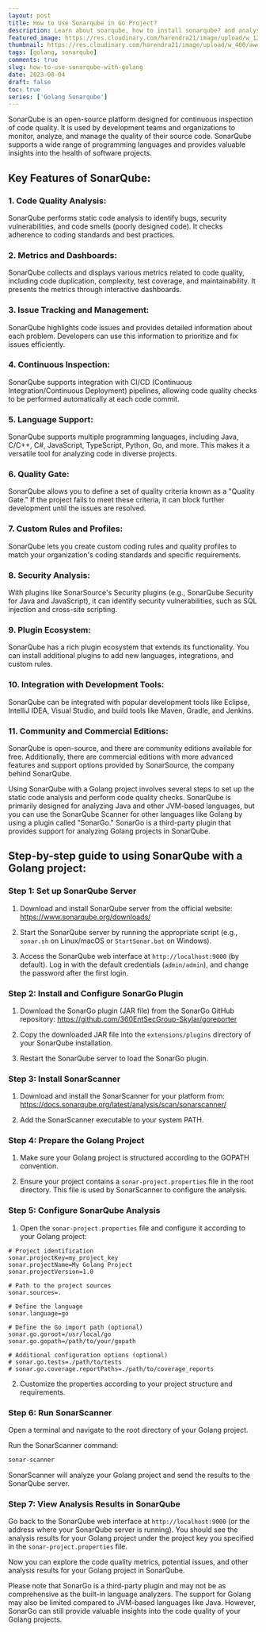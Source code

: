 ```yaml
---
layout: post
title: How to Use Sonarqube in Go Project?
description: Learn about soarqube, how to install sonarqube? and analyse your go code with sonarqube.
featured_image: https://res.cloudinary.com/harendra21/image/upload/w_1200/awesome-blog/awesome-golang/How_To_Use_Soanrqube_With_Go_ujnbhn.png
thumbnail: https://res.cloudinary.com/harendra21/image/upload/w_400/awesome-blog/awesome-golang/How_To_Use_Soanrqube_With_Go_ujnbhn.png
tags: [golang, sonarqube]
comments: true
slug: how-to-use-sonarqube-with-golang
date: 2023-08-04
draft: false
toc: true
series: ['Golang Sonarqube']
---
```


SonarQube is an open-source platform designed for continuous inspection of code quality. It is used by development teams and organizations to monitor, analyze, and manage the quality of their source code. SonarQube supports a wide range of programming languages and provides valuable insights into the health of software projects.

## Key Features of SonarQube:

### 1. Code Quality Analysis:
SonarQube performs static code analysis to identify bugs, security vulnerabilities, and code smells (poorly designed code). It checks adherence to coding standards and best practices.

### 2. Metrics and Dashboards:
SonarQube collects and displays various metrics related to code quality, including code duplication, complexity, test coverage, and maintainability. It presents the metrics through interactive dashboards.

### 3. Issue Tracking and Management:
SonarQube highlights code issues and provides detailed information about each problem. Developers can use this information to prioritize and fix issues efficiently.

### 4. Continuous Inspection:
SonarQube supports integration with CI/CD (Continuous Integration/Continuous Deployment) pipelines, allowing code quality checks to be performed automatically at each code commit.

### 5. Language Support:
SonarQube supports multiple programming languages, including Java, C/C++, C#, JavaScript, TypeScript, Python, Go, and more. This makes it a versatile tool for analyzing code in diverse projects.

### 6. Quality Gate:
SonarQube allows you to define a set of quality criteria known as a "Quality Gate." If the project fails to meet these criteria, it can block further development until the issues are resolved.

### 7. Custom Rules and Profiles:
SonarQube lets you create custom coding rules and quality profiles to match your organization's coding standards and specific requirements.

### 8. Security Analysis:
With plugins like SonarSource's Security plugins (e.g., SonarQube Security for Java and JavaScript), it can identify security vulnerabilities, such as SQL injection and cross-site scripting.

### 9. Plugin Ecosystem:
SonarQube has a rich plugin ecosystem that extends its functionality. You can install additional plugins to add new languages, integrations, and custom rules.

### 10. Integration with Development Tools:
SonarQube can be integrated with popular development tools like Eclipse, IntelliJ IDEA, Visual Studio, and build tools like Maven, Gradle, and Jenkins.

### 11. Community and Commercial Editions:
SonarQube is open-source, and there are community editions available for free. Additionally, there are commercial editions with more advanced features and support options provided by SonarSource, the company behind SonarQube.

Using SonarQube with a Golang project involves several steps to set up the static code analysis and perform code quality checks. SonarQube is primarily designed for analyzing Java and other JVM-based languages, but you can use the SonarQube Scanner for other languages like Golang by using a plugin called "SonarGo." SonarGo is a third-party plugin that provides support for analyzing Golang projects in SonarQube.

## Step-by-step guide to using SonarQube with a Golang project:

### Step 1: Set up SonarQube Server

1. Download and install SonarQube server from the official website: https://www.sonarqube.org/downloads/

2. Start the SonarQube server by running the appropriate script (e.g., `sonar.sh` on Linux/macOS or `StartSonar.bat` on Windows).

3. Access the SonarQube web interface at `http://localhost:9000` (by default). Log in with the default credentials (`admin/admin`), and change the password after the first login.

### Step 2: Install and Configure SonarGo Plugin

1. Download the SonarGo plugin (JAR file) from the SonarGo GitHub repository: https://github.com/360EntSecGroup-Skylar/goreporter

2. Copy the downloaded JAR file into the `extensions/plugins` directory of your SonarQube installation.

3. Restart the SonarQube server to load the SonarGo plugin.

### Step 3: Install SonarScanner

1. Download and install the SonarScanner for your platform from: https://docs.sonarqube.org/latest/analysis/scan/sonarscanner/

2. Add the SonarScanner executable to your system PATH.

### Step 4: Prepare the Golang Project

1. Make sure your Golang project is structured according to the GOPATH convention.

2. Ensure your project contains a `sonar-project.properties` file in the root directory. This file is used by SonarScanner to configure the analysis.

### Step 5: Configure SonarQube Analysis

1. Open the `sonar-project.properties` file and configure it according to your Golang project:

```properties
# Project identification
sonar.projectKey=my_project_key
sonar.projectName=My Golang Project
sonar.projectVersion=1.0

# Path to the project sources
sonar.sources=.

# Define the language
sonar.language=go

# Define the Go import path (optional)
sonar.go.goroot=/usr/local/go
sonar.go.gopath=/path/to/your/gopath

# Additional configuration options (optional)
# sonar.go.tests=./path/to/tests
# sonar.go.coverage.reportPaths=./path/to/coverage_reports
```

2. Customize the properties according to your project structure and requirements.

### Step 6: Run SonarScanner

Open a terminal and navigate to the root directory of your Golang project.

Run the SonarScanner command:

```bash
sonar-scanner
```

SonarScanner will analyze your Golang project and send the results to the SonarQube server.

### Step 7: View Analysis Results in SonarQube

Go back to the SonarQube web interface at `http://localhost:9000` (or the address where your SonarQube server is running). You should see the analysis results for your Golang project under the project key you specified in the `sonar-project.properties` file.

Now you can explore the code quality metrics, potential issues, and other analysis results for your Golang project in SonarQube.

Please note that SonarGo is a third-party plugin and may not be as comprehensive as the built-in language analyzers. The support for Golang may also be limited compared to JVM-based languages like Java. However, SonarGo can still provide valuable insights into the code quality of your Golang projects.
<!--stackedit_data:
eyJoaXN0b3J5IjpbLTE3ODQzOTg1NDVdfQ==
-->
